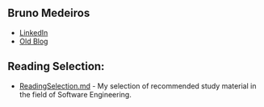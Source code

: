 ## Bruno Medeiros

* [LinkedIn](https://www.linkedin.com/in/brunodomedeiros/)
* [Old Blog](http://pureconcepture.blogspot.com/)

## Reading Selection:
 * [ReadingSelection.md](ReadingSelection.md) - My selection of recommended study material in the field of Software Engineering.
